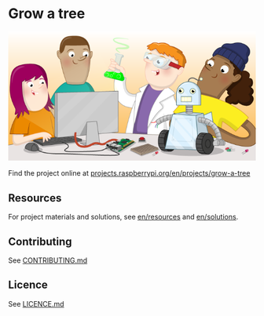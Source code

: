 # Grow a tree

![grow-a-tree](banner.png)

Find the project online at [projects.raspberrypi.org/en/projects/grow-a-tree](https://projects.raspberrypi.org/en/projects/grow-a-tree)

## Resources
For project materials and solutions, see [en/resources](https://github.com/raspberrypilearning/grow-a-tree/tree/master/en/resources) and [en/solutions](https://github.com/raspberrypilearning/grow-a-tree/tree/master/en/solutions).

## Contributing
See [CONTRIBUTING.md](CONTRIBUTING.md)

## Licence
 See [LICENCE.md](LICENCE.md)

